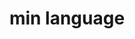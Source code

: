 ---
codehost: https://github.com/https://github.com/h3rald/min
logohandle: min-lang
sort: min-lang
title: min language
website: https://min-lang.org/
---